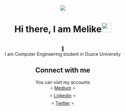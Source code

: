 <h1 align="center">
  <a href="https://git.io/typing-svg">
    <img src="https://readme-typing-svg.herokuapp.com/?lines=Hello!+👋;I+am+Melike+ÖZDOĞAN&center=true&size=25">
  </a>
</h1>
<h1 align="center"> Hi there, I am Melike<img src="https://user-images.githubusercontent.com/42378118/110234147-e3259600-7f4e-11eb-95be-0c4047144dea.gif" width="30">
 </h1>
<p align="center">
<br>
🙌 <br>
I am Computer Engineering student in Duzce University
  <h2 align="center">
Connect with me 
</h2>
<p align="center">
  You can visit my accounts<br>
⭐️ <a href=https://medium.com/@melikeozdogan46/>Medium</a> ⭐️<br>
⭐️ <a href=https://www.linkedin.com/in/melike-%C3%B6-6499a51a3/>Linkedin</a> ⭐️<br>
⭐️ <a href=https://twitter.com/melikeenn>Twitter</a> ⭐️
</p>  
<br>




